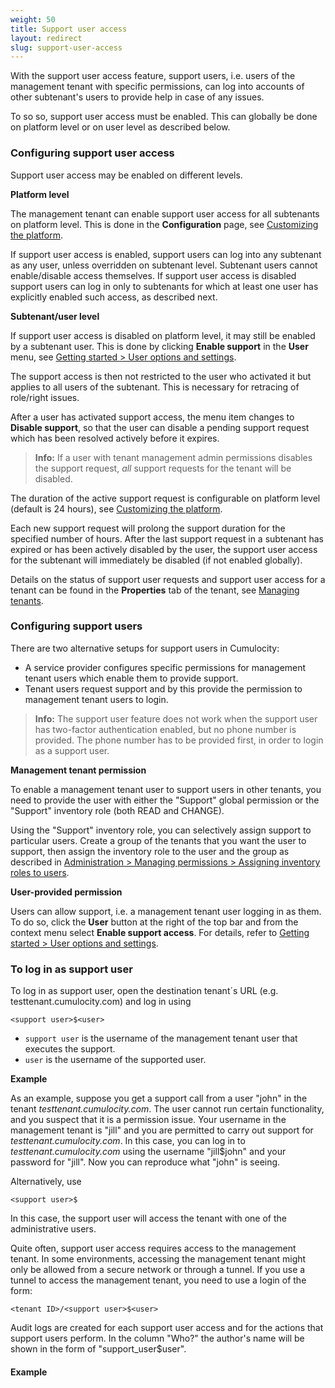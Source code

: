 ```yaml
---
weight: 50
title: Support user access
layout: redirect
slug: support-user-access
---
```


With the support user access feature, support users, i.e. users of the management tenant with specific permissions, can log into accounts of other subtenant's users to provide help in case of any issues.

To so so, support user access must be enabled. This can globally be done on platform level or on user level as described below. 


### <a name="configuring-support-access"></a>Configuring support user access

Support user access may be enabled on different levels.

**Platform level**

The management tenant can enable support user access for all subtenants on platform level. This is done in the **Configuration** page, see [Customizing the platform](/guides/users-guide/enterprise-edition#configuration). 

If support user access is enabled, support users can log into any subtenant as any user, unless overridden on subtenant level. Subtenant users cannot enable/disable access themselves. If support user access is disabled support users can log in only to subtenants for which at least one user has explicitly enabled such access, as described next.

**Subtenant/user level** 

If support user access is disabled on platform level, it may still be enabled by a subtenant user. This is done by clicking **Enable support** in the **User** menu, see [Getting started > User options and settings](/guides/users-guide/overview#user-settings). 

The support access is then not restricted to the user who activated it but applies to all users of the subtenant. This is necessary for retracing of role/right issues.

After a user has activated support access, the menu item changes to **Disable support**, so that the user can disable a pending support request which has been resolved actively before it expires.

> **Info:** If a user with tenant management admin permissions disables the support request, *all* support requests for the tenant will be disabled.

The duration of the active support request is configurable on platform level (default is 24 hours), see [Customizing the platform](/guides/users-guide/enterprise-edition#configuration).

Each new support request will prolong the support duration for the specified number of hours. After the last support request in a subtenant has expired or has been actively disabled by the user, the support user access for the subtenant will immediately be disabled (if not enabled globally). 

Details on the status of support user requests and support user access for a tenant can be found in the **Properties** tab of the tenant, see [Managing tenants](/guides/users-guide/enterprise-edition#managing-tenants).

### Configuring support users

There are two alternative setups for support users in Cumulocity: 

- A service provider configures specific permissions for management tenant users which enable them to provide support.
- Tenant users request support and by this provide the permission to management tenant users to login.

> **Info:** The support user feature does not work when the support user has two-factor authentication enabled, but no phone number is provided. The phone number has to be provided first, in order to login as a support user.

**Management tenant permission**

To enable a management tenant user to support users in other tenants, you need to provide the user with either the "Support" global permission or the "Support" inventory role (both READ and CHANGE).

Using the "Support" inventory role, you can selectively assign support to particular users. Create a group of the tenants that you want the user to support, then assign the inventory role to the user and the group as described in [Administration > Managing permissions > Assigning inventory roles to users](/guides/users-guide/administration#attach-inventory).

**User-provided permission**

Users can allow support, i.e. a management tenant user logging in as them. To do so, click the **User** button at the right of the top bar and from the context menu select **Enable support access**. For details, refer to [Getting started > User options and settings](/guides/users-guide/overview#user-settings).


### To log in as support user

To log in as support user, open the destination tenant´s URL (e.g. testtenant.cumulocity.com) and log in using 

```
<support user>$<user>
```

* `support user` is the username of the management tenant user that executes the support. 
* `user` is the username of the supported user.

**Example**

As an example, suppose you get a support call from a user "john" in the tenant *testtenant.cumulocity.com*. The user cannot run certain functionality, and you suspect that it is a permission issue. Your username in the management tenant is "jill" and you are permitted to carry out support for *testtenant.cumulocity.com*. In this case, you can log in to *testtenant.cumulocity.com* using the username "jill&#36;john" and your password for "jill". Now you can reproduce what "john" is seeing. 

Alternatively, use

```
<support user>$
```

In this case, the support user will access the tenant with one of the administrative users.

Quite often, support user access requires access to the management tenant. In some environments, accessing the management tenant might only be allowed from a secure network or through a tunnel. If you use a tunnel to access the management tenant, you need to use a login of the form:

 `<tenant ID>/<support user>$<user>`

Audit logs are created for each support user access and for the actions that support users perform. In the column "Who?" the author's name will be shown in the form of "support_user$user".
	
	
#### Example

